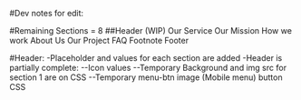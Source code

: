 #Dev notes for edit:

#Remaining Sections = 8
##Header (WIP)
Our Service
Our Mission
How we work
About Us
Our Project
FAQ
Footnote
Footer

#Header:
-Placeholder and values for each section are added
-Header is partially complete:
	--Icon values
	--Temporary Background and img src for section 1 are on CSS
	--Temporary menu-btn image (Mobile menu) button CSS

